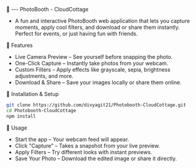  📸 --- PhotoBooth - CloudCottage
- A fun and interactive PhotoBooth web application that lets you capture moments, apply cool filters, and download or share them instantly. Perfect for events, or just having fun with friends.

🚀 Features
- Live Camera Preview – See yourself before snapping the photo.
- One-Click Capture – Instantly take photos from your webcam.
- Custom Filters – Apply effects like grayscale, sepia, brightness adjustments, and more.
- Download & Share – Save your images locally or share them online.

🔧 Installation & Setup
```bash
git clone https://github.com/divyagit21/Photobooth-CloudCottage.git
cd Photobooth-CloudCottage
npm install
```

🎯 Usage
- Start the app – Your webcam feed will appear.
- Click "Capture" – Takes a snapshot from your live preview.
- Apply Filters – Try different looks with instant previews.
- Save Your Photo – Download the edited image or share it directly.



